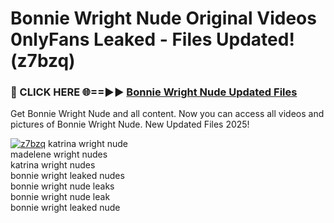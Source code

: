 # Bonnie Wright Nude Original Videos 0nlyFans Leaked - Files Updated! (z7bzq)

<h3>🔴 CLICK HERE 🌐==►► <a href="https://tinyurl.com/52m3yx9h" rel="nofollow">Bonnie Wright Nude Updated Files</a></h3>

Get Bonnie Wright Nude and all content. Now you can access all videos and pictures of Bonnie Wright Nude. New Updated Files 2025!

[![z7bzq](https://i.imgur.com/TnHtlc8.gif)](https://tinyurl.com/52m3yx9h)
katrina wright nude<br>
madelene wright nudes<br>
katrina wright nudes<br>
bonnie wright leaked nudes<br>
bonnie wright nude leaks<br>
bonnie wright nude leak<br>
bonnie wright leaked nude